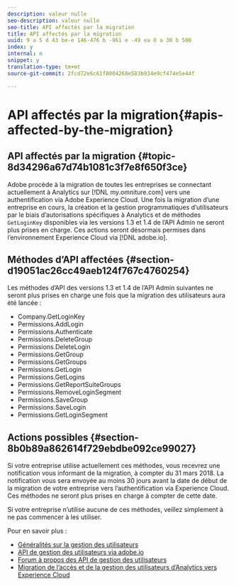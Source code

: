 ```yaml
---
description: valeur nulle
seo-description: valeur nulle
seo-title: API affectés par la migration
title: API affectés par la migration
uuid: 9 a 5 d 43 be-e 146-476 b -961 e -49 ea 0 a 30 b 500
index: y
internal: n
snippet: y
translation-type: tm+mt
source-git-commit: 2fcd72e6c61f8004268e583b934e9cf474e5e44f

---
```



# API affectés par la migration{#apis-affected-by-the-migration}

## API affectés par la migration {#topic-8d34296a67d74b1081c3f7e8f650f3ce}

Adobe procède à la migration de toutes les entreprises se connectant actuellement à Analytics sur [!DNL my.omniture.com] vers une authentification via Adobe Experience Cloud. Une fois la migration d’une entreprise en cours, la création et la gestion programmatiques d’utilisateurs par le biais d’autorisations spécifiques à Analytics et de méthodes `GetLoginKey` disponibles via les versions 1.3 et 1.4 de l’API Admin ne seront plus prises en charge. Ces actions seront désormais permises dans l’environnement Experience Cloud via [!DNL adobe.io].

## Méthodes d’API affectées {#section-d19051ac26cc49aeb124f767c4760254}

Les méthodes d’API des versions 1.3 et 1.4 de l’API Admin suivantes ne seront plus prises en charge une fois que la migration des utilisateurs aura été lancée :

* Company.GetLoginKey
* Permissions.AddLogin
* Permissions.Authenticate
* Permissions.DeleteGroup
* Permissions.DeleteLogin
* Permissions.GetGroup
* Permissions.GetGroups
* Permissions.GetLogin
* Permissions.GetLogins
* Permissions.GetReportSuiteGroups
* Permissions.RemoveLoginSegment
* Permissions.SaveGroup
* Permissions.SaveLogin
* Permissions.GetLoginSegment

## Actions possibles {#section-8b0b89a862614f729ebdbe092ce99027}

Si votre entreprise utilise actuellement ces méthodes, vous recevrez une notification vous informant de la migration, à compter du 31 mars 2018. La notification vous sera envoyée au moins 30 jours avant la date de début de la migration de votre entreprise vers l’authentification via Experience Cloud. Ces méthodes ne seront plus prises en charge à compter de cette date.

Si votre entreprise n’utilise aucune de ces méthodes, veillez simplement à ne pas commencer à les utiliser.

Pour en savoir plus :

* [Généralités sur la gestion des utilisateurs](https://helpx.adobe.com/enterprise/help/users.html)
* [API de gestion des utilisateurs via adobe.io](https://www.adobe.io/apis/cloudplatform/usermanagement/docs/gettingstarted.html)
* [Forum à propos des API de gestion des utilisateurs](https://forums.adobe.com/community/umapi/overview)
* [Migration de l’accès et de la gestion des utilisateurs d’Analytics vers Experience Cloud](https://marketing.adobe.com/resources/help/en_US/experience-cloud/admin-console/analytics-migration/)

